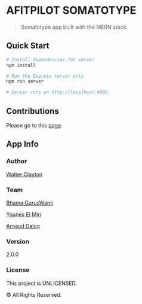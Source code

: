 # AFITPILOT SOMATOTYPE

> Somatotype app built with the MERN stack.

## Quick Start

```bash
# Install dependencies for server
npm install

# Run the Express server only
npm run server

# Server runs on http://localhost:4080
```

## Contributions

Please go to this [page](contributions.md).


## App Info


### Author

[Walter Clayton](http://www.traversymedia.com)

### Team
[Bhama GurusWami]()

[Younes El Miri]()

[Arnaud Dalcq]()

### Version

2.0.0

### License

This project is UNLICENSED.

© All Rights Reserved.